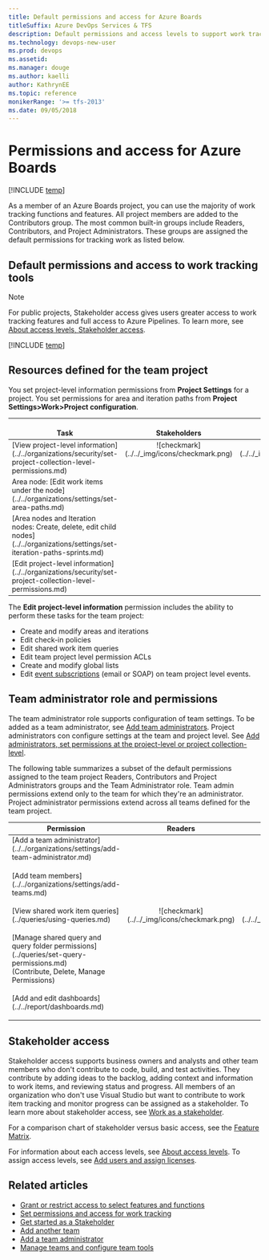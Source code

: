 ```yaml
---
title: Default permissions and access for Azure Boards
titleSuffix: Azure DevOps Services & TFS 
description: Default permissions and access levels to support work tracking tasks in Azure DevOps Services & Team Foundation Server
ms.technology: devops-new-user 
ms.prod: devops
ms.assetid: 
ms.manager: douge
ms.author: kaelli
author: KathrynEE
ms.topic: reference
monikerRange: '>= tfs-2013'
ms.date: 09/05/2018  
---
```


# Permissions and access for Azure Boards 

[!INCLUDE [temp](../_shared/version-vsts-tfs-all-versions.md)]

As a member of an Azure Boards project, you can use the majority of work tracking functions and features. All project members are added to the Contributors group. The most common built-in groups include Readers, Contributors, and Project Administrators. These groups are assigned the default permissions for tracking work as listed below.

## Default permissions and access to work tracking tools


> [!NOTE]   
> For public projects, Stakeholder access gives users greater access to work tracking features and full access to Azure Pipelines. To learn more, see [About access levels, Stakeholder access](../../organizations/security/access-levels.md#stakeholder-access).


[!INCLUDE [temp](../../organizations/security/_shared/work.md)]


## Resources defined for the team project

You set project-level information permissions from **Project Settings** for a project. You set permissions for area and iteration paths from **Project Settings>Work>Project configuration**. 

<table>
<tr valign="bottom">
<th width="310px">Task</th>
<th>Stakeholders</th>
<th>Readers</th>
<th>Contributors</th>
<th>Team Admins</th>
<th width="16%">Account Owner/<br/>Project Admins</th>
</tr>
<tbody valign="top" align="center">
<tr>
<td align="left">[View project-level information](../../organizations/security/set-project-collection-level-permissions.md) 
</td>
<td>![checkmark](../../_img/icons/checkmark.png)</td>
<td>![checkmark](../../_img/icons/checkmark.png)</td>
<td>![checkmark](../../_img/icons/checkmark.png)</td>
<td>![checkmark](../../_img/icons/checkmark.png)</td>
<td>![checkmark](../../_img/icons/checkmark.png)</td>
</tr>


<tr>
<td align="left">Area node: [Edit work items under the node](../../organizations/settings/set-area-paths.md) 
</td>
<td><p>&nbsp;&nbsp;</p></td>
<td><p>&nbsp;&nbsp;</p></td>
<td>![checkmark](../../_img/icons/checkmark.png)</td>
<td>![checkmark](../../_img/icons/checkmark.png)</td>
<td>![checkmark](../../_img/icons/checkmark.png)</td>
</tr>
<tr>
<td align="left">[Area nodes and Iteration nodes: Create, delete, edit child nodes](../../organizations/settings/set-iteration-paths-sprints.md)  
</td>
<td><p>&nbsp;&nbsp;</p></td>
<td><p>&nbsp;&nbsp;</p></td>
<td><p>&nbsp;&nbsp;</p></td>
<td><p>&nbsp;&nbsp;</p></td>
<td>![checkmark](../../_img/icons/checkmark.png)</td>
</tr>


<tr>
<td align="left">[Edit project-level information](../../organizations/security/set-project-collection-level-permissions.md)     
</td>
<td><p>&nbsp;&nbsp;</p></td>
<td><p>&nbsp;&nbsp;</p></td>
<td><p>&nbsp;&nbsp;</p></td>
<td>![checkmark](../../_img/icons/checkmark.png)</td>
</tr>


</tbody>
</table>


The **Edit project-level information** permission includes the ability to perform these tasks for the team project:
- Create and modify areas and iterations  
- Edit check-in policies  
- Edit shared work item queries  
- Edit team project level permission ACLs  
- Create and modify global lists  
- Edit [event subscriptions](../../organizations/security/permissions.md#alerts) (email or SOAP) on team project level events.


## Team administrator role and permissions  

The team administrator role supports configuration of team settings. To be added as a team administrator, see [Add team administrators](../../organizations/settings/add-team-administrator.md). Project administrators con configure settings at the team and project level. See [Add administrators, set permissions at the project-level or project collection-level](../../organizations/security/set-project-collection-level-permissions.md). 

The following table summarizes a subset of the default permissions assigned to the team project Readers, Contributors and Project Administrators groups and the Team Administrator role. Team admin permissions extend only to the team for which they're an administrator. Project administrator permissions extend across all teams defined for the team project.


<table>

<tr valign="bottom">
<th width="38%">Permission</th>
<th width="10%">Readers</th>
<th width="16%">Contributors</th>
<th width="18%">Team Administrators</th>
<th width="18%">Project Administrators</th>
</tr>
<tbody valign="top" align="center">
<tr>

<td align="left">[Add a team administrator](../../organizations/settings/add-team-administrator.md) </p>
</td>
<td><p>&nbsp;&nbsp;</p></td>
<td><p>&nbsp;&nbsp;</p></td>
<td>![checkmark](../../_img/icons/checkmark.png)</td>
<td>![checkmark](../../_img/icons/checkmark.png)</td>
</tr>
<tr>

<td align="left">
[Add team members](../../organizations/settings/add-teams.md) </p>
</td>
<td><p>&nbsp;&nbsp;</p></td>
<td><p>&nbsp;&nbsp;</p></td>
<td>![checkmark](../../_img/icons/checkmark.png)</td>
<td>![checkmark](../../_img/icons/checkmark.png)</td>
</tr>
<tr>

<td align="left">[View shared work item queries](../queries/using-queries.md)</p>
</td>
<td>![checkmark](../../_img/icons/checkmark.png)</td>
<td>![checkmark](../../_img/icons/checkmark.png)</td>
<td>![checkmark](../../_img/icons/checkmark.png)</td>
<td>![checkmark](../../_img/icons/checkmark.png)</td>
</tr>

<tr>
<td align="left">
[Manage shared query and query folder permissions](../queries/set-query-permissions.md)<br/>(Contribute, Delete, Manage Permissions)
</p>
</td>
<td><p>&nbsp;&nbsp;</p></td>
<td><p>&nbsp;&nbsp;</p></td>
<td><p>&nbsp;&nbsp;</p></td>
<td>![checkmark](../../_img/icons/checkmark.png)</td>
</tr>

<tr>
<td align="left">
[Add and edit dashboards](../../report/dashboards.md) 
</p>
</td>
<td><p>&nbsp;&nbsp;</p></td>
<td><p>&nbsp;&nbsp;</p></td>
<td>![checkmark](../../_img/icons/checkmark.png)</td>
<td>![checkmark](../../_img/icons/checkmark.png)</td>
</tr>

</tbody>
</table>


<a id="stakeholder-access"></a>

## Stakeholder access

Stakeholder access supports business owners and analysts and other team members who don't contribute to code, build, and test activities. They contribute by adding ideas to the backlog, adding context and information to work items, and reviewing status and progress. All members of an organization who don't use Visual Studio but want to contribute to work item tracking and monitor progress can be assigned as a stakeholder. To learn more about stakeholder access, see [Work as a stakeholder](../../organizations/security/get-started-stakeholder.md). 

For a comparison chart of stakeholder versus basic access, see the [Feature Matrix](https://visualstudio.microsoft.com/vsts/compare-features/).

For information about each access levels, see [About access levels](../../organizations/security/access-levels.md). To assign access levels, see [Add users and assign licenses](../../organizations/accounts/add-organization-users-from-user-hub.md). 


## Related articles 

*	[Grant or restrict access to select features and functions](../../organizations/security/restrict-access.md)
*	[Set permissions and access for work tracking](../../organizations/security/set-permissions-access-work-tracking.md) 
*	[Get started as a Stakeholder](../../organizations/security/get-started-stakeholder.md)  
*	[Add another team](../../organizations/settings/add-teams.md)  
*	[Add a team administrator](../../organizations/settings/add-team-administrator.md)
*	[Manage teams and configure team tools](../../organizations/settings/manage-teams.md)   



